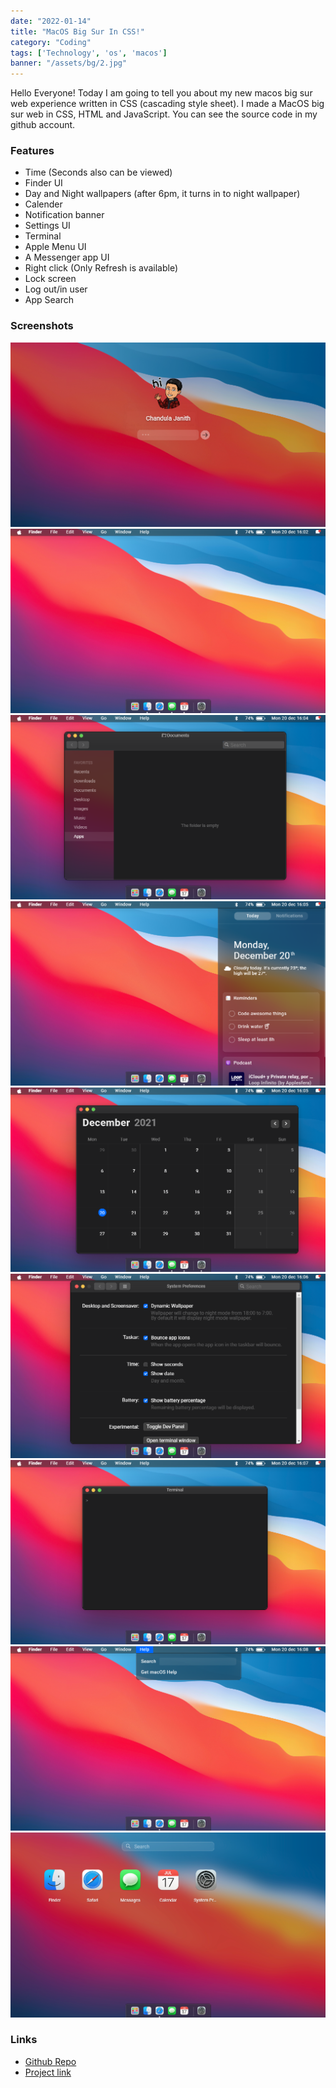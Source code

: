 ```yaml
---
date: "2022-01-14"
title: "MacOS Big Sur In CSS!"
category: "Coding"
tags: ['Technology', 'os', 'macos']
banner: "/assets/bg/2.jpg"
---
```


Hello Everyone! Today I am going to tell you about my new macos big sur web experience written in CSS (cascading style sheet).
I made a MacOS big sur web in CSS, HTML and JavaScript. You can see the source code in my github account.

### Features
- Time (Seconds also can be viewed)
- Finder UI
- Day and Night wallpapers (after 6pm, it turns in to night wallpaper)
- Calender
- Notification banner
- Settings UI
- Terminal
- Apple Menu UI
- A Messenger app UI
- Right click (Only Refresh is available)
- Lock screen
- Log out/in user
- App Search

### Screenshots
![](https://github.com/RedEdge967/Gatsby-Blog/blob/master/blog/2018-10-03/img/Capture50.PNG)
![](https://github.com/RedEdge967/Gatsby-Blog/blob/master/blog/2018-10-03/img/Capture51.PNG)
![](https://github.com/RedEdge967/Gatsby-Blog/blob/master/blog/2018-10-03/img/Capture52.PNG)
![](https://github.com/RedEdge967/Gatsby-Blog/blob/master/blog/2018-10-03/img/Capture53.PNG)
![](https://github.com/RedEdge967/Gatsby-Blog/blob/master/blog/2018-10-03/img/Capture54.PNG)
![](https://github.com/RedEdge967/Gatsby-Blog/blob/master/blog/2018-10-03/img/Capture55.PNG)
![](https://github.com/RedEdge967/Gatsby-Blog/blob/master/blog/2018-10-03/img/Capture56.PNG)
![](https://github.com/RedEdge967/Gatsby-Blog/blob/master/blog/2018-10-03/img/Capture57.PNG)
![](https://github.com/RedEdge967/Gatsby-Blog/blob/master/blog/2018-10-03/img/Capture58.PNG)

### Links
- [Github Repo](https://github.com/RedEdge967/MacOS-CSS)
- [Project link](https://macos-css.vercel.app)
